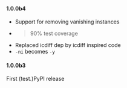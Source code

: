 #### 1.0.0b4

- Support for removing vanishing instances
- >90% test coverage
- Replaced icdiff dep by icdiff inspired code
- `-ni` becomes `-y`

#### 1.0.0b3

First (test.)PyPI release
